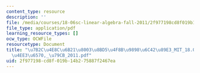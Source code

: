 ```yaml
---
content_type: resource
description: ''
file: /media/courses/18-06sc-linear-algebra-fall-2011/2f977198cd8f019b14b275887f2467ea_7b2c4e8c6b2180038bd54f8b98986c4289e3_MIT_18.06SC_7ebf60274ee36570-_79cb_2011.pdf
file_type: application/pdf
learning_resource_types: []
ocw_type: OCWFile
resourcetype: Document
title: "\u7B2C\u4E8C\u6B21\u8003\u8BD5\u4F8B\u9898\u6C42\u89E3_MIT_18.06SC_\u7EBF\u6027\
  \u4EE3\u6570,_\u79CB_2011.pdf"
uid: 2f977198-cd8f-019b-14b2-75887f2467ea
---
```

